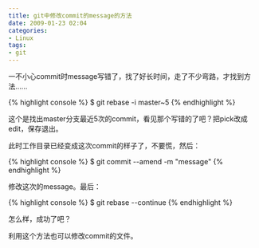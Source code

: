 ```yaml
---
title: git中修改commit的message的方法
date: 2009-01-23 02:04
categories:
- Linux
tags:
- git
---
```


一不小心commit时message写错了，找了好长时间，走了不少弯路，才找到方法……

{% highlight console %}
$ git rebase -i master~5
{% endhighlight %}

这个是找出master分支最近5次的commit，看见那个写错的了吧？把pick改成edit，保存退出。

此时工作目录已经变成这次commit的样子了，不要慌，然后：

{% highlight console %}
$ git commit --amend -m "message"
{% endhighlight %}

修改这次的message。最后：

{% highlight console %}
$ git rebase --continue
{% endhighlight %}

怎么样，成功了吧？

利用这个方法也可以修改commit的文件。

